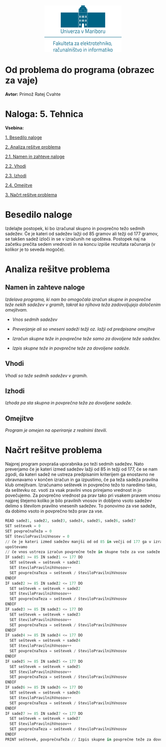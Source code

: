 <p align="center">
  <img width="250" height="150" src="media/feri_logo.png" />
</p>

# Od problema do programa (obrazec za vaje)

**Avtor:** Primož Ratej Cvahte

# **Naloga:** 5. Tehnica

**Vsebina:**

[1. Besedilo naloge](#besedilo-naloge)

[2. Analiza rešitve problema](#_Toc433790091)

[2.1. Namen in zahteve naloge](#_Toc433790092)

[2.2. Vhodi](#_Toc433790093)

[2.3. Izhodi](#izhodi)

[2.4. Omejitve](#omejitve)

[3. Načrt rešitve problema](#_Toc433790096)

# Besedilo naloge

Izdelajte postopek, ki bo izračunal skupno in povprečno težo sedmih sadežev. Če
je kateri od sadežev lažji od 85 gramov ali težji od 177 gramov, se takšen sadež
izloči in se v izračunih ne upošteva. Postopek naj na začetku prečita sedem
vrednosti in na koncu izpiše rezultata računanja (v kolikor je to seveda
mogoče).

# Analiza rešitve problema

## Namen in zahteve naloge

*Izdelava programa, ki nam bo omogočala izračun skupne in povprečne teže nekih
sadežev v gramih, takrat ko njihova teža zadovoljujejo določenim omejitvam.*

-   *Vnos sedmih sadežev*

-   *Preverjanje ali so vneseni sadeži težji oz. lažji od predpisane omejitve*

-   *Izračun skupne teže in povprečne teže samo za dovoljene teže sadežev.*

-   *Izpis skupne teže in povprečne teže za dovoljene sadeže.*

## Vhodi

*Vhodi so teže sedmih sadežev v gramih.*

## Izhodi

*Izhoda pa sta skupna in povprečna teža za dovoljene sadeže.*

## Omejitve

*Program je omejen na operiranje z realnimi števili.*

# Načrt rešitve problema

Najprej program povpraša uporabnika po teži sedmih sadežev. Nato preverjamo če
je kateri izmed sadežev lažji od 85 in težji od 177, če se nam zgodi, da kateri
sadež ne ustreza predpisanim kriterijem ga enostavno ne obravnavamo v končen
izračun in ga izpustimo, če pa teža sadeža pravilna klub omejitvam. Izračunamo
seštevek in povprečno težo to naredimo tako, da seštevku oz. vsoti za vsak
pravilni vnos prirejamo vrednost in jo povečujemo. Za povprečno vrednost pa prav
tako pri vsakem pravem vnosu najprej štejemo koliko je bilo pravilnih vnosov in
dobljeno vsoto sadežev delimo s številom pravilno vnesenih sadežev. To ponovimo
za vse sadeže, da dobimo vsoto in povprečno težo prav za vse.
```python
READ sadež1, sadež2, sadež3, sadež4, sadež5, sadež6, sadež7 
SET seštevek = 0
SET povprečnaTeža = 0
SET številoPravilniVnosev = 0
// če je kateri izmed sadežev manjši od od 85 in večji od 177 ga v izračun ne
upoštevamo
// če vnos ustreza izračun povprečne teže in skupne teže za vse sadeže.
IF sadež1 >= 85 IN sadež1 <= 177 DO  
  SET seštevek = seštevek + sadež1
  SET številoPravilnihVnosov++
  SET povprečnaTeza = seštevek / številoPravilnihVnosov
ENDIF
IF sadež2 >= 85 IN sadež2 <= 177 DO
  SET seštevek = seštevek + sadež2
  SET številoPravilnihVnosov++
  SET povprečnaTeza = seštevek / številoPravilnihVnosov
ENDIF
IF sadež3 >= 85 IN sadež3 <= 177 DO
  SET seštevek = seštevek + sadež3
  SET številoPravilnihVnosov++
  SET povprečnaTeza = seštevek / številoPravilnihVnosov
ENDIF
IF sadež4 >= 85 IN sadež4 <= 177 DO
  SET seštevek = seštevek + sadež4
  SET številoPravilnihVnosov++
  SET povprečnaTeza = seštevek / številoPravilnihVnosov
ENDIF
IF sadež5 >= 85 IN sadež5 <= 177 DO
  SET seštevek = seštevek + sadež5
  SET številoPravilnihVnosov++
  SET povprečnaTeza = seštevek / številoPravilnihVnosov
ENDIF
IF sadež6 >= 85 IN sadež6 <= 177 DO
  SET seštevek = seštevek + sadež6
  SET številoPravilnihVnosov++
  SET povprečnaTeza = seštevek / številoPravilnihVnosov
ENDIF
IF sadež7 >= 85 IN sadež7 <= 177 DO
  SET seštevek = seštevek + sadež7
  SET številoPravilnihVnosov++
  SET povprečnaTeza = seštevek / številoPravilnihVnosov
ENDIF
PRINT seštevek, povprečnaTeža // Izpis skupne in povprečne teže za dovoljene sadeže.
```
